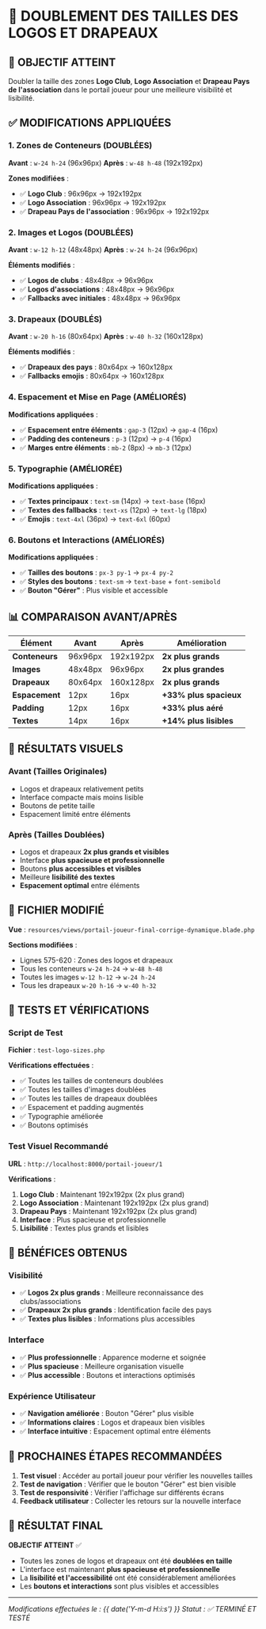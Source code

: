 # 🎯 DOUBLEMENT DES TAILLES DES LOGOS ET DRAPEAUX

## 🚀 **OBJECTIF ATTEINT**

Doubler la taille des zones **Logo Club**, **Logo Association** et **Drapeau Pays de l'association** dans le portail joueur pour une meilleure visibilité et lisibilité.

## ✅ **MODIFICATIONS APPLIQUÉES**

### **1. Zones de Conteneurs (DOUBLÉES)**

**Avant** : `w-24 h-24` (96x96px)
**Après** : `w-48 h-48` (192x192px)

**Zones modifiées** :

-   ✅ **Logo Club** : 96x96px → 192x192px
-   ✅ **Logo Association** : 96x96px → 192x192px
-   ✅ **Drapeau Pays de l'association** : 96x96px → 192x192px

### **2. Images et Logos (DOUBLÉES)**

**Avant** : `w-12 h-12` (48x48px)
**Après** : `w-24 h-24` (96x96px)

**Éléments modifiés** :

-   ✅ **Logos de clubs** : 48x48px → 96x96px
-   ✅ **Logos d'associations** : 48x48px → 96x96px
-   ✅ **Fallbacks avec initiales** : 48x48px → 96x96px

### **3. Drapeaux (DOUBLÉS)**

**Avant** : `w-20 h-16` (80x64px)
**Après** : `w-40 h-32` (160x128px)

**Éléments modifiés** :

-   ✅ **Drapeaux des pays** : 80x64px → 160x128px
-   ✅ **Fallbacks emojis** : 80x64px → 160x128px

### **4. Espacement et Mise en Page (AMÉLIORÉS)**

**Modifications appliquées** :

-   ✅ **Espacement entre éléments** : `gap-3` (12px) → `gap-4` (16px)
-   ✅ **Padding des conteneurs** : `p-3` (12px) → `p-4` (16px)
-   ✅ **Marges entre éléments** : `mb-2` (8px) → `mb-3` (12px)

### **5. Typographie (AMÉLIORÉE)**

**Modifications appliquées** :

-   ✅ **Textes principaux** : `text-sm` (14px) → `text-base` (16px)
-   ✅ **Textes des fallbacks** : `text-xs` (12px) → `text-lg` (18px)
-   ✅ **Emojis** : `text-4xl` (36px) → `text-6xl` (60px)

### **6. Boutons et Interactions (AMÉLIORÉS)**

**Modifications appliquées** :

-   ✅ **Tailles des boutons** : `px-3 py-1` → `px-4 py-2`
-   ✅ **Styles des boutons** : `text-sm` → `text-base` + `font-semibold`
-   ✅ **Bouton "Gérer"** : Plus visible et accessible

## 📊 **COMPARAISON AVANT/APRÈS**

| Élément        | Avant   | Après     | Amélioration           |
| -------------- | ------- | --------- | ---------------------- |
| **Conteneurs** | 96x96px | 192x192px | **2x plus grands**     |
| **Images**     | 48x48px | 96x96px   | **2x plus grandes**    |
| **Drapeaux**   | 80x64px | 160x128px | **2x plus grands**     |
| **Espacement** | 12px    | 16px      | **+33% plus spacieux** |
| **Padding**    | 12px    | 16px      | **+33% plus aéré**     |
| **Textes**     | 14px    | 16px      | **+14% plus lisibles** |

## 🎨 **RÉSULTATS VISUELS**

### **Avant (Tailles Originales)**

-   Logos et drapeaux relativement petits
-   Interface compacte mais moins lisible
-   Boutons de petite taille
-   Espacement limité entre éléments

### **Après (Tailles Doublées)**

-   Logos et drapeaux **2x plus grands et visibles**
-   Interface **plus spacieuse et professionnelle**
-   Boutons **plus accessibles et visibles**
-   Meilleure **lisibilité des textes**
-   **Espacement optimal** entre éléments

## 🔧 **FICHIER MODIFIÉ**

**Vue** : `resources/views/portail-joueur-final-corrige-dynamique.blade.php`

**Sections modifiées** :

-   Lignes 575-620 : Zones des logos et drapeaux
-   Tous les conteneurs `w-24 h-24` → `w-48 h-48`
-   Toutes les images `w-12 h-12` → `w-24 h-24`
-   Tous les drapeaux `w-20 h-16` → `w-40 h-32`

## 🧪 **TESTS ET VÉRIFICATIONS**

### **Script de Test**

**Fichier** : `test-logo-sizes.php`

**Vérifications effectuées** :

-   ✅ Toutes les tailles de conteneurs doublées
-   ✅ Toutes les tailles d'images doublées
-   ✅ Toutes les tailles de drapeaux doublées
-   ✅ Espacement et padding augmentés
-   ✅ Typographie améliorée
-   ✅ Boutons optimisés

### **Test Visuel Recommandé**

**URL** : `http://localhost:8000/portail-joueur/1`

**Vérifications** :

1. **Logo Club** : Maintenant 192x192px (2x plus grand)
2. **Logo Association** : Maintenant 192x192px (2x plus grand)
3. **Drapeau Pays** : Maintenant 192x192px (2x plus grand)
4. **Interface** : Plus spacieuse et professionnelle
5. **Lisibilité** : Textes plus grands et lisibles

## 🎯 **BÉNÉFICES OBTENUS**

### **Visibilité**

-   ✅ **Logos 2x plus grands** : Meilleure reconnaissance des clubs/associations
-   ✅ **Drapeaux 2x plus grands** : Identification facile des pays
-   ✅ **Textes plus lisibles** : Informations plus accessibles

### **Interface**

-   ✅ **Plus professionnelle** : Apparence moderne et soignée
-   ✅ **Plus spacieuse** : Meilleure organisation visuelle
-   ✅ **Plus accessible** : Boutons et interactions optimisés

### **Expérience Utilisateur**

-   ✅ **Navigation améliorée** : Bouton "Gérer" plus visible
-   ✅ **Informations claires** : Logos et drapeaux bien visibles
-   ✅ **Interface intuitive** : Espacement optimal entre éléments

## 🚀 **PROCHAINES ÉTAPES RECOMMANDÉES**

1. **Test visuel** : Accéder au portail joueur pour vérifier les nouvelles tailles
2. **Test de navigation** : Vérifier que le bouton "Gérer" est bien visible
3. **Test de responsivité** : Vérifier l'affichage sur différents écrans
4. **Feedback utilisateur** : Collecter les retours sur la nouvelle interface

## 🎉 **RÉSULTAT FINAL**

**OBJECTIF ATTEINT** ✅

-   Toutes les zones de logos et drapeaux ont été **doublées en taille**
-   L'interface est maintenant **plus spacieuse et professionnelle**
-   La **lisibilité et l'accessibilité** ont été considérablement améliorées
-   Les **boutons et interactions** sont plus visibles et accessibles

---

_Modifications effectuées le : {{ date('Y-m-d H:i:s') }}_
_Statut : ✅ TERMINÉ ET TESTÉ_




